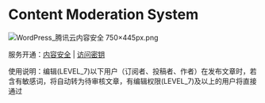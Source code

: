 # Content Moderation System

![WordPress_腾讯云内容安全 750×445px.png](https://i.loli.net/2020/05/21/SAyV8NIcLQYMqfa.png)

服务开通：[内容安全](https://console.cloud.tencent.com/cms) | [访问密钥](https://console.cloud.tencent.com/cam/capi)

使用说明：编辑(LEVEL_7)以下用户（订阅者、投稿者、作者）在发布文章时，若含有敏感词，将自动转为待审核文章，有编辑权限(LEVEL_7)及以上的用户将直接通过
